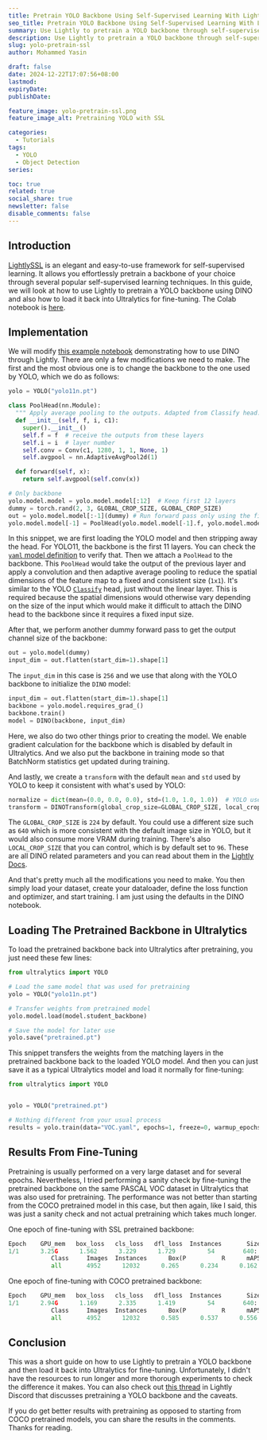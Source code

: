 ```yaml
---
title: Pretrain YOLO Backbone Using Self-Supervised Learning With Lightly
seo_title: Pretrain YOLO Backbone Using Self-Supervised Learning With Lightly
summary: Use Lightly to pretrain a YOLO backbone through self-supervised learning and then fine-tune it in Ultralytics.
description: Use Lightly to pretrain a YOLO backbone through self-supervised learning and then fine-tune it in Ultralytics.
slug: yolo-pretrain-ssl
author: Mohammed Yasin

draft: false
date: 2024-12-22T17:07:56+08:00
lastmod: 
expiryDate: 
publishDate: 

feature_image: yolo-pretrain-ssl.png
feature_image_alt: Pretraining YOLO with SSL

categories:
  - Tutorials
tags:
  - YOLO
  - Object Detection
series:

toc: true
related: true
social_share: true
newsletter: false
disable_comments: false
---
```


## Introduction

[LightlySSL](https://github.com/lightly-ai/lightly) is an elegant and easy-to-use framework for self-supervised learning. It allows you effortlessly pretrain a backbone of your choice through several popular self-supervised learning techniques. In this guide, we will look at how to use Lightly to pretrain a YOLO backbone using DINO and also how to load it back into Ultralytics for fine-tuning. The Colab notebook is [here](http://colab.research.google.com/drive/1D1he_wR8AZt3wn-t8aSnR6s4SMV43jhv).

## Implementation

We will modify [this example notebook](https://colab.research.google.com/github/lightly-ai/lightly/blob/master/examples/notebooks/pytorch/dino.ipynb) demonstrating how to use DINO through Lightly. There are only a few modifications we need to make. The first and the most obvious one is to change the backbone to the one used by YOLO, which we do as follows:

```python
yolo = YOLO("yolo11n.pt")

class PoolHead(nn.Module):
  """ Apply average pooling to the outputs. Adapted from Classify head."""
  def __init__(self, f, i, c1):
    super().__init__()
    self.f = f  # receive the outputs from these layers
    self.i = i  # layer number
    self.conv = Conv(c1, 1280, 1, 1, None, 1)
    self.avgpool = nn.AdaptiveAvgPool2d(1)

  def forward(self, x):
    return self.avgpool(self.conv(x))

# Only backbone
yolo.model.model = yolo.model.model[:12]  # Keep first 12 layers
dummy = torch.rand(2, 3, GLOBAL_CROP_SIZE, GLOBAL_CROP_SIZE)
out = yolo.model.model[:-1](dummy) # Run forward pass only using the first 11 layers
yolo.model.model[-1] = PoolHead(yolo.model.model[-1].f, yolo.model.model[-1].i, out.shape[1])  # Replace 12th layer with PoolHead
```

In this snippet, we are first loading the YOLO model and then stripping away the head. For YOLO11, the backbone is the first 11 layers. You can check the [`yaml` model definition](https://github.com/ultralytics/ultralytics/blob/1d13575ba16623d711c682118ee118615383ba99/ultralytics/cfg/models/11/yolo11.yaml) to verify that. Then we attach a `PoolHead` to the backbone. This `PoolHead` would take the output of the previous layer and apply a convolution and then adaptive average pooling to reduce the spatial dimensions of the feature map to a fixed and consistent size (`1x1`). It's similar to the YOLO [`Classify`](https://github.com/ultralytics/ultralytics/blob/1d13575ba16623d711c682118ee118615383ba99/ultralytics/nn/modules/head.py#L282) head, just without the linear layer. This is required because the spatial dimensions would otherwise vary depending on the size of the input which would make it difficult to attach the DINO head to the backbone since it requires a fixed input size.

After that, we perform another dummy forward pass to get the output channel size of the backbone:

```python
out = yolo.model(dummy)
input_dim = out.flatten(start_dim=1).shape[1]
```

The `input_dim` in this case is `256` and we use that along with the YOLO backbone to initialize the `DINO` model:

```python
input_dim = out.flatten(start_dim=1).shape[1]
backbone = yolo.model.requires_grad_()
backbone.train()
model = DINO(backbone, input_dim)
```

Here, we also do two other things prior to creating the model. We enable gradient calculation for the backbone which is disabled by default in Ultralytics. And we also put the backbone in training mode so that BatchNorm statistics get updated during training.

And lastly, we create a `transform` with the default `mean` and `std` used by YOLO to keep it consistent with what's used by YOLO:

```python
normalize = dict(mean=(0.0, 0.0, 0.0), std=(1.0, 1.0, 1.0))  # YOLO uses these values
transform = DINOTransform(global_crop_size=GLOBAL_CROP_SIZE, local_crop_size=LOCAL_CROP_SIZE, normalize=normalize)
```

The `GLOBAL_CROP_SIZE` is `224` by default. You could use a different size such as `640` which is more consistent with the default image size in YOLO, but it would also consume more VRAM during training. There's also `LOCAL_CROP_SIZE` that you can control, which is by default set to `96`. These are all DINO related parameters and you can read about them in the [Lightly Docs](https://docs.lightly.ai/self-supervised-learning/lightly.transforms.html#lightly.transforms.dino_transform.DINOTransform).

And that's pretty much all the modifications you need to make. You then simply load your dataset, create your dataloader, define the loss function and optimizer, and start training. I am just using the defaults in the DINO notebook.

## Loading The Pretrained Backbone in Ultralytics

To load the pretrained backbone back into Ultralytics after pretraining, you just need these few lines:

```python
from ultralytics import YOLO

# Load the same model that was used for pretraining
yolo = YOLO("yolo11n.pt")

# Transfer weights from pretrained model
yolo.model.load(model.student_backbone)

# Save the model for later use
yolo.save("pretrained.pt")
```

This snippet transfers the weights from the matching layers in the pretrained backbone back to the loaded YOLO model. And then you can just save it as a typical Ultralytics model and load it normally for fine-tuning:

```python
from ultralytics import YOLO


yolo = YOLO("pretrained.pt")

# Nothing different from your usual process
results = yolo.train(data="VOC.yaml", epochs=1, freeze=0, warmup_epochs=0, imgsz=640, val=False)
```

## Results From Fine-Tuning

Pretraining is usually performed on a very large dataset and for several epochs. Nevertheless, I tried performing a sanity check by fine-tuning the pretrained backbone on the same PASCAL VOC dataset in Ultralytics that was also used for pretraining. The performance was not better than starting from the COCO pretrained model in this case, but then again, like I said, this was just a sanity check and not actual pretraining which takes much longer.

One epoch of fine-tuning with SSL pretrained backbone:
```python
Epoch    GPU_mem   box_loss   cls_loss   dfl_loss  Instances       Size
1/1      3.25G      1.562      3.229      1.729         54        640: 100%|██████████| 1035/1035 [06:15<00:00,  2.76it/s]
            Class     Images  Instances      Box(P          R      mAP50  mAP50-95): 100%|██████████| 155/155 [00:52<00:00,  2.97it/s]
            all       4952      12032      0.265      0.234      0.162     0.0887
```

One epoch of fine-tuning with COCO pretrained backbone:
```python
Epoch    GPU_mem   box_loss   cls_loss   dfl_loss  Instances       Size
1/1      2.94G      1.169      2.335      1.419         54        640: 100%|██████████| 1035/1035 [06:57<00:00,  2.48it/s]
            Class     Images  Instances      Box(P          R      mAP50  mAP50-95): 100%|██████████| 155/155 [00:51<00:00,  3.03it/s]
            all       4952      12032      0.585      0.537      0.556      0.356
```

## Conclusion

This was a short guide on how to use Lightly to pretrain a YOLO backbone and then load it back into Ultralytics for fine-tuning. Unfortunately, I didn't have the resources to run longer and more thorough experiments to check the difference it makes. You can also check out [this thread](https://discord.com/channels/752876370337726585/752877278152622100/1306975369114550273) in Lightly Discord that discusses pretraining a YOLO backbone and the caveats.

If you do get better results with pretraining as opposed to starting from COCO pretrained models, you can share the results in the comments. Thanks for reading.
